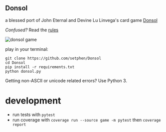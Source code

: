 Donsol
---

a blessed port of John Eternal and Devine Lu Linvega's card game [Donsol](http://wiki.xxiivv.com/donsol)

*Confused?* Read the [rules](http://wiki.xxiivv.com/Donsol%20guide)

![donsol game](http://i.imgur.com/NgemFMt.png)

play in your terminal:
```
git clone https://github.com/setphen/Donsol
cd Donsol
pip install -r requirements.txt
python donsol.py
```

Getting non-ASCII or unicode related errors? Use Python 3.

development
===

 - run tests with `pytest`
 - run coverage with `coverage run --source game -m pytest` then `coverage report`

